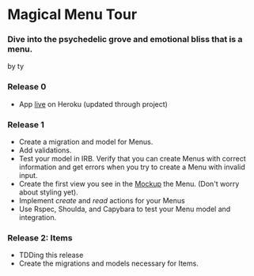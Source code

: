 # Magical Menu Tour

### Dive into the psychedelic grove and emotional bliss that is a menu.

by ty

### Release 0

* App [live](http://magical-menu-tour.herokuapp.com/) on Heroku (updated through project)

### Release 1

* Create a migration and model for Menus.
* Add validations.
* Test your model in IRB.  Verify that you can create Menus with correct information and get errors when you try to create a Menu with invalid input.
* Create the first view you see in the [Mockup](menu.png) the Menu. (Don't worry about styling yet).
* Implement _create_ and _read_ actions for your Menus
* Use Rspec, Shoulda, and Capybara to test your Menu model and integration.

### Release 2: Items

* TDDing this release
* Create the migrations and models necessary for Items.
